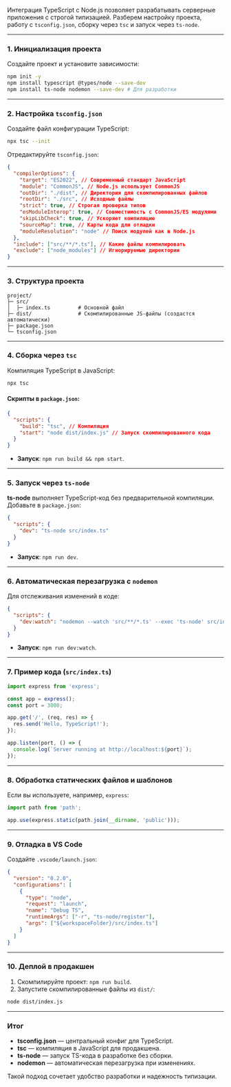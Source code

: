 
Интеграция TypeScript с Node.js позволяет разрабатывать серверные приложения с строгой типизацией. Разберем настройку проекта, работу с `tsconfig.json`, сборку через `tsc` и запуск через `ts-node`.

---

### 1. **Инициализация проекта**
Создайте проект и установите зависимости:
```bash
npm init -y
npm install typescript @types/node --save-dev
npm install ts-node nodemon --save-dev # Для разработки
```

---

### 2. **Настройка `tsconfig.json`**
Создайте файл конфигурации TypeScript:
```bash
npx tsc --init
```

Отредактируйте `tsconfig.json`:
```json
{
  "compilerOptions": {
    "target": "ES2022", // Современный стандарт JavaScript
    "module": "CommonJS", // Node.js использует CommonJS
    "outDir": "./dist", // Директория для скомпилированных файлов
    "rootDir": "./src", // Исходные файлы
    "strict": true, // Строгая проверка типов
    "esModuleInterop": true, // Совместимость с CommonJS/ES модулями
    "skipLibCheck": true, // Ускоряет компиляцию
    "sourceMap": true, // Карты кода для отладки
    "moduleResolution": "node" // Поиск модулей как в Node.js
  },
  "include": ["src/**/*.ts"], // Какие файлы компилировать
  "exclude": ["node_modules"] // Игнорируемые директории
}
```

---

### 3. **Структура проекта**
```
project/
├─ src/
│  ├─ index.ts         # Основной файл
├─ dist/               # Скомпилированные JS-файлы (создастся автоматически)
├─ package.json
└─ tsconfig.json
```

---

### 4. **Сборка через `tsc`**
Компиляция TypeScript в JavaScript:
```bash
npx tsc
```

#### Скрипты в `package.json`:
```json
{
  "scripts": {
    "build": "tsc", // Компиляция
    "start": "node dist/index.js" // Запуск скомпилированного кода
  }
}
```
- **Запуск**: `npm run build && npm start`.

---

### 5. **Запуск через `ts-node`**
**ts-node** выполняет TypeScript-код без предварительной компиляции.  
Добавьте в `package.json`:
```json
{
  "scripts": {
    "dev": "ts-node src/index.ts"
  }
}
```
- **Запуск**: `npm run dev`.

---

### 6. **Автоматическая перезагрузка с `nodemon`**
Для отслеживания изменений в коде:
```json
{
  "scripts": {
    "dev:watch": "nodemon --watch 'src/**/*.ts' --exec 'ts-node' src/index.ts"
  }
}
```
- **Запуск**: `npm run dev:watch`.

---

### 7. **Пример кода (`src/index.ts`)**
```typescript
import express from 'express';

const app = express();
const port = 3000;

app.get('/', (req, res) => {
  res.send('Hello, TypeScript!');
});

app.listen(port, () => {
  console.log(`Server running at http://localhost:${port}`);
});
```

---

### 8. **Обработка статических файлов и шаблонов**
Если вы используете, например, `express`:
```typescript
import path from 'path';

app.use(express.static(path.join(__dirname, 'public')));
```

---

### 9. **Отладка в VS Code**
Создайте `.vscode/launch.json`:
```json
{
  "version": "0.2.0",
  "configurations": [
    {
      "type": "node",
      "request": "launch",
      "name": "Debug TS",
      "runtimeArgs": ["-r", "ts-node/register"],
      "args": ["${workspaceFolder}/src/index.ts"]
    }
  ]
}
```

---

### 10. **Деплой в продакшен**
1. Скомпилируйте проект: `npm run build`.
2. Запустите скомпилированные файлы из `dist/`:
```bash
node dist/index.js
```

---

### Итог
- **tsconfig.json** — центральный конфиг для TypeScript.
- **tsc** — компиляция в JavaScript для продакшена.
- **ts-node** — запуск TS-кода в разработке без сборки.
- **nodemon** — автоматическая перезагрузка при изменениях.

Такой подход сочетает удобство разработки и надежность типизации.